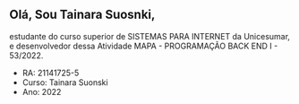 ﻿## Olá, Sou Tainara Suosnki, 
estudante do curso superior de SISTEMAS PARA INTERNET da Unicesumar, e desenvolvedor dessa Atividade MAPA - PROGRAMAÇÃO BACK END I - 53/2022.
 
 - RA: 21141725-5
 - Curso: Tainara Suonski
 - Ano: 2022
